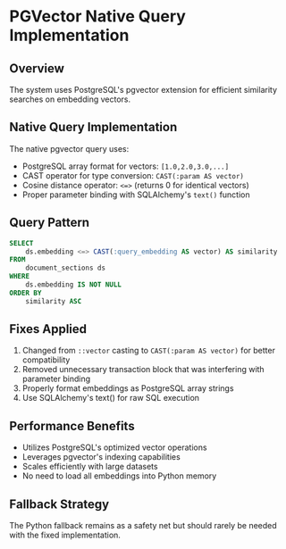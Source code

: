 # PGVector Native Query Implementation

## Overview
The system uses PostgreSQL's pgvector extension for efficient similarity searches on embedding vectors.

## Native Query Implementation
The native pgvector query uses:
- PostgreSQL array format for vectors: `[1.0,2.0,3.0,...]`
- CAST operator for type conversion: `CAST(:param AS vector)`
- Cosine distance operator: `<=>` (returns 0 for identical vectors)
- Proper parameter binding with SQLAlchemy's `text()` function

## Query Pattern
```sql
SELECT 
    ds.embedding <=> CAST(:query_embedding AS vector) AS similarity
FROM 
    document_sections ds
WHERE 
    ds.embedding IS NOT NULL
ORDER BY 
    similarity ASC
```

## Fixes Applied
1. Changed from `::vector` casting to `CAST(:param AS vector)` for better compatibility
2. Removed unnecessary transaction block that was interfering with parameter binding
3. Properly format embeddings as PostgreSQL array strings
4. Use SQLAlchemy's text() for raw SQL execution

## Performance Benefits
- Utilizes PostgreSQL's optimized vector operations
- Leverages pgvector's indexing capabilities
- Scales efficiently with large datasets
- No need to load all embeddings into Python memory

## Fallback Strategy
The Python fallback remains as a safety net but should rarely be needed with the fixed implementation.